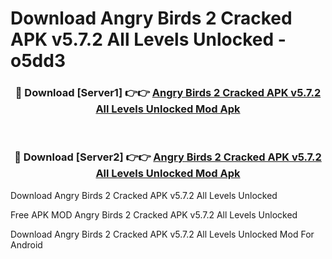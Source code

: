 # Download Angry Birds 2 Cracked APK v5.7.2 All Levels Unlocked - o5dd3



<div align="center">
<h3>🔴 Download [Server1] 👉👉 <a href="https://momento.my/?title=Angry_Birds_2_Cracked_APK_v5.7.2_All_Levels_Unlocked">Angry Birds 2 Cracked APK v5.7.2 All Levels Unlocked Mod Apk</a></h3><br>

<h3>🔴 Download [Server2] 👉👉 <a href="https://momento.my/?title=Angry_Birds_2_Cracked_APK_v5.7.2_All_Levels_Unlocked">Angry Birds 2 Cracked APK v5.7.2 All Levels Unlocked Mod Apk</a></h3>
</div>



Download Angry Birds 2 Cracked APK v5.7.2 All Levels Unlocked 

Free APK MOD Angry Birds 2 Cracked APK v5.7.2 All Levels Unlocked 

Download Angry Birds 2 Cracked APK v5.7.2 All Levels Unlocked Mod For Android
